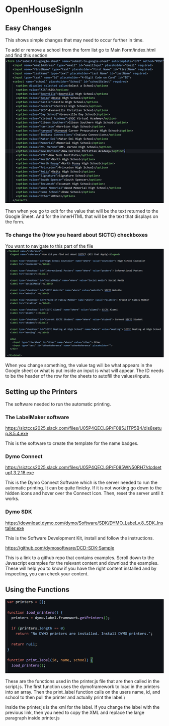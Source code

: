 # OpenHouseSignIn

## Easy Changes
This shows simple changes that may need to occur further in time.

To add or remove a school from the form list go to Main Form/index.html and find this section
![](Markdown/schools.png)<break>

Then when you go to edit for the value that will be the text returned to the Google Sheet. And for the innerHTML that will be the text that displays on the form.

### To change the (How you heard about SICTC) checkboxes
You want to navigate to this part of the file
![](Markdown/reference.png)<break>

When you change something, the value tag will be what appears in the Google sheet or what is put inside an input is what will appear. The ID needs to be the header of the row for the sheets to autofill the values/inputs. 

## Setting up the Printers
The software needed to run the automatic printing.

### The LabelMaker software

https://sictccs2025.slack.com/files/U05P4QECLGP/F085J1TP5B4/dls8setup.8.5.4.exe

This is the software to create the template for the name badges. 

### Dymo Connect

https://sictccs2025.slack.com/files/U05P4QECLGP/F085WN50RH7/dcdsetup1.3.2.18.exe

This is the Dymo Connect Software which is the server needed to run the automatic printing.
It can be quite finicky. If it is not working go down to the hidden icons and hover over the Connect Icon. Then, reset the server until it works.

### Dymo SDK

https://download.dymo.com/dymo/Software/SDK/DYMO_Label_v.8_SDK_Installer.exe

This is the Software Development Kit, install and follow the instructions.

https://github.com/dymosoftware/DCD-SDK-Sample

This is a link to a github repo that contains examples. Scroll down to the Javascript examples for the relevant content and download the examples. These will help you to know if you have the right content installed and by inspecting, you can check your content.

## Using the Functions

![](Markdown/functions.png)<break>

These are the functions used in the printer.js file that are then called in the script.js. The first function uses the dymoframework to load in the printers into an array. 
Then the print_label function calls on the users name, id, and school to then pull the printer and actually print the label.\

Inside the printer.js is the xml for the label. If you change the label with the previous link, then you need to copy the XML and replace the large paragraph inside printer.js

